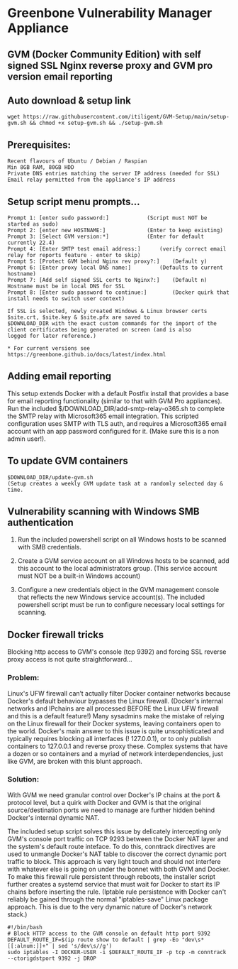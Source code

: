 # Greenbone Vulnerability Manager Appliance

##  GVM (Docker Community Edition) with self signed SSL Nginx reverse proxy and GVM pro version email reporting

## Auto download & setup link
	wget https://raw.githubusercontent.com/itiligent/GVM-Setup/main/setup-gvm.sh && chmod +x setup-gvm.sh && ./setup-gvm.sh

## Prerequisites:

	Recent flavours of Ubuntu / Debian / Raspian 
 	Min 8GB RAM, 80GB HDD
	Private DNS entries matching the server IP address (needed for SSL) 
	Email relay permitted from the appliance's IP address  
		
## Setup script menu prompts...

	Prompt 1: [enter sudo password:]			(Script must NOT be started as sudo) 	
	Prompt 2: [enter new HOSTNAME:]				(Enter to keep existing)
	Prompt 3: [Select GVM version:*] 			(Enter for default currently 22.4) 	
	Prompt 4: [Enter SMTP test email address:] 		(verify correct email relay for reports feature - enter to skip)	
	Prompt 5: [Protect GVM behind Nginx rev proxy?:]	(Default y)	
	Prompt 6: [Enter proxy local DNS name:] 		(Defaults to current hostname)	
	Prompt 7: [Add self signed SSL certs to Nginx?:] 	(Default n) Hostname must be in local DNS for SSL
	Prompt 8: [Enter sudo password to continue:] 		(Docker quirk that install needs to switch user context) 

	If SSL is selected, newly created Windows & Linux browser certs $site.crt, $site.key & $site.pfx are saved to 
	$DOWNLOAD_DIR with the exact custom commands for the import of the client certificates being generated on screen (and is also
	logged for later reference.)

	* For current versions see https://greenbone.github.io/docs/latest/index.html

## Adding email reporting
This setup extends Docker with a default Postfix install that provides a base for email reporting functionality (similar to that with GVM Pro appliances). Run the included $/DOWNLOAD_DIR/add-smtp-relay-o365.sh to complete the SMTP relay with Microsoft365 email integration. This scripted configuration uses SMTP with TLS auth, and requires a Microsoft365 email account with an app password configured for it. (Make sure this is a non admin user!).

## To update GVM containers

	$DOWNLOAD_DIR/update-gvm.sh 
	(Setup creates a weekly GVM update task at a randomly selected day & time. 

## Vulnerability scanning with Windows SMB authentication  

1. Run the included powershell script on all Windows hosts to be scanned with SMB credentials. 
2. Create a GVM service account on all Windows hosts to be scanned, add this account to the local administrators group.  (This service account must NOT be a built-in Windows account)

3. Configure a new credentials object in the GVM management console that reflects the new Windows service account(s). The included powershell script must be run to configure necessary local settings for scanning.


## Docker firewall tricks 
Blocking http access to GVM's console (tcp 9392) and forcing SSL reverse proxy access is not quite straightforward...

### Problem: 

Linux's UFW firewall can’t actually filter Docker container networks because Docker's default behaviour bypasses the Linux firewall.  (Docker's internal networks and IPchains are all processed BEFORE the Linux UFW firewall and this is a default feature!) Many sysadmins make the mistake of relying on the Linux firewall for their Docker systems, leaving containers open to the world. Docker's main answer to this issue is quite unsophisticated and typically requires blocking all interfaces (! 127.0.0.1), or to only publish containers to 127.0.0.1 and reverse proxy these. Complex systems that have a dozen or so containers and a myriad of network interdependencies, just like GVM, are broken with this blunt approach.  

### Solution:

With GVM we need granular control over Docker's IP chains at the port & protocol level, but a quirk with Docker and GVM is that the original source/destination ports we need to manage are further hidden behind Docker's internal dynamic NAT.

The included setup script solves this issue by delicately intercepting only GVM's console port traffic on TCP 9293 between the Docker NAT layer and the system's default route inteface. To do this, conntrack directives are used to unmangle Docker's NAT table to discover the correct dynamic port traffic to block. This approach is very light touch and should not interfere with whatever else is going on under the bonnet with both GVM and Docker.  To make this firewall rule persistent through reboots, the installer script further creates a systemd service that must wait for Docker to start its IP chains before inserting the rule. (Iptable rule persistence with Docker can't reliably be gained through the normal "iptables-save" Linux package approach. This is due to the very dynamic nature of Docker's network stack.)
  
	#!/bin/bash
	# Block HTTP access to the GVM console on default http port 9392
	DEFAULT_ROUTE_IF=$(ip route show to default | grep -Eo "dev\s*[[:alnum:]]+" | sed 's/dev\s//g')
	sudo iptables -I DOCKER-USER -i $DEFAULT_ROUTE_IF -p tcp -m conntrack --ctorigdstport 9392 -j DROP



